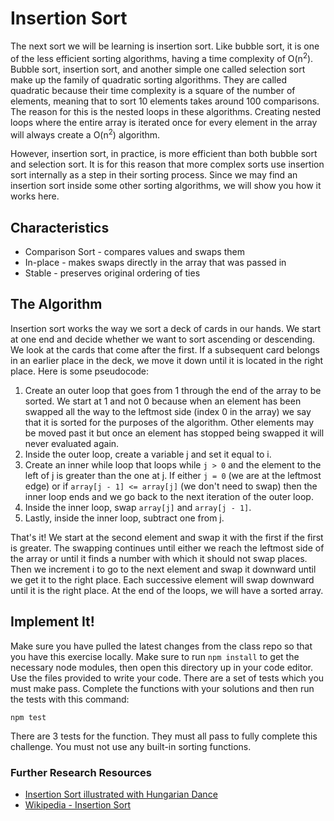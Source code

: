 # Insertion Sort

The next sort we will be learning is insertion sort. Like bubble sort, it is one of the less efficient sorting algorithms, having a time complexity of O(n<sup>2</sup>). Bubble sort, insertion sort, and another simple one called selection sort make up the family of quadratic sorting algorithms. They are called quadratic because their time complexity is a square of the number of elements, meaning that to sort 10 elements takes around 100 comparisons. The reason for this is the nested loops in these algorithms. Creating nested loops where the entire array is iterated once for every element in the array will always create a O(n<sup>2</sup>) algorithm.

However, insertion sort, in practice, is more efficient than both bubble sort and selection sort. It is for this reason that more complex sorts use insertion sort internally as a step in their sorting process. Since we may find an insertion sort inside some other sorting algorithms, we will show you how it works here.

## Characteristics

* Comparison Sort - compares values and swaps them
* In-place - makes swaps directly in the array that was passed in
* Stable - preserves original ordering of ties

## The Algorithm

Insertion sort works the way we sort a deck of cards in our hands. We start at one end and decide whether we want to sort ascending or descending. We look at the cards that come after the first. If a subsequent card belongs in an earlier place in the deck, we move it down until it is located in the right place. Here is some pseudocode:

1. Create an outer loop that goes from 1 through the end of the array to be sorted. We start at 1 and not 0 because when an element has been swapped all the way to the leftmost side (index 0 in the array) we say that it is sorted for the purposes of the algorithm. Other elements may be moved past it but once an element has stopped being swapped it will never evaluated again.
2. Inside the outer loop, create a variable j and set it equal to i.
3. Create an inner while loop that loops while `j > 0` and the element to the left of j is greater than the one at j. If either `j = 0` (we are at the leftmost edge) or if `array[j - 1] <= array[j]` (we don't need to swap) then the inner loop ends and we go back to the next iteration of the outer loop.
4. Inside the inner loop, swap `array[j]` and `array[j - 1]`.
5. Lastly, inside the inner loop, subtract one from j.

That's it! We start at the second element and swap it with the first if the first is greater. The swapping continues until either we reach the leftmost side of the array or until it finds a number with which it should not swap places. Then we increment i to go to the next element and swap it downward until we get it to the right place. Each successive element will swap downward until it is the right place. At the end of the loops, we will have a sorted array.

## Implement It!

Make sure you have pulled the latest changes from the class repo so that you have this exercise locally. Make sure to run `npm install` to get the necessary node modules, then open this directory up in your code editor. Use the files provided to write your code. There are a set of tests which you must make pass. Complete the functions with your solutions and then run the tests with this command:

```npm test```

There are 3 tests for the function. They must all pass to fully complete this challenge. You must not use any built-in sorting functions.

### Further Research Resources

* [Insertion Sort illustrated with Hungarian Dance](https://www.youtube.com/watch?v=ROalU379l3U)
* [Wikipedia - Insertion Sort](https://en.wikipedia.org/wiki/Insertion_sort)
